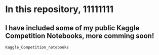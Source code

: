 # In this repository, 11111111
## I have included some of my public Kaggle Competition Notebooks, more comming soon!
```
Kaggle_Competition_notebooks
```

